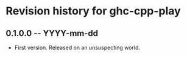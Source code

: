 # Revision history for ghc-cpp-play

## 0.1.0.0 -- YYYY-mm-dd

* First version. Released on an unsuspecting world.
